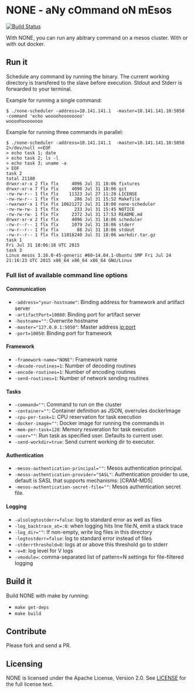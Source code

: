 # NONE - aNy cOmmand oN mEsos

[![Build Status](https://travis-ci.org/felixb/none.svg)](https://travis-ci.org/felixb/none)

With NONE, you can run any abitrary command on a mesos cluster. With or with out docker.

## Run it

Schedule any command by running the binary.
The current working directory is transfered to the slave before execution.
Stdout and Stderr is forwarded to your terminal.

Example for running a single command:

    $ ./none-scheduler -address=10.141.141.1  -master=10.141.141.10:5050  -command 'echo woooohoooooooo'
    woooohoooooooo

Example for running three commands in parallel:

    $ ./none-scheduler -address=10.141.141.1  -master=10.141.141.10:5050 2>/dev/null <<EOF
    > echo task 1; date
    > echo task 2; ls -l
    > echo task 3; uname -a
    > EOF
    task 2
    total 21180
    drwxr-xr-x 2 flx flx     4096 Jul 31 18:06 fixtures
    drwxr-xr-x 7 flx flx     4096 Jul 31 18:06 git
    -rw-rw-r-- 1 flx flx    11323 Jul 27 11:28 LICENSE
    -rw-rw-r-- 1 flx flx      286 Jul 31 15:52 Makefile
    -rwxrwxr-x 1 flx flx 10621272 Jul 31 18:00 none-scheduler
    -rw-rw-rw- 1 flx flx      233 Jul 31 15:45 NOTICE
    -rw-rw-rw- 1 flx flx     2372 Jul 31 17:53 README.md
    drwxr-xr-x 2 flx flx     4096 Jul 31 18:06 scheduler
    -rw-r--r-- 1 flx flx     1079 Jul 31 18:06 stderr
    -rw-r--r-- 1 flx flx       88 Jul 31 18:06 stdout
    -rw-r--r-- 1 flx flx 11018240 Jul 31 18:06 workdir.tar.gz
    task 1
    Fri Jul 31 18:06:18 UTC 2015
    task 3
    Linux mesos 3.16.0-45-generic #60~14.04.1-Ubuntu SMP Fri Jul 24 21:16:23 UTC 2015 x86_64 x86_64 x86_64 GNU/Linux

### Full list of available command line options

#### Communication

 * `-address="your-hostname"`: Binding address for framework and artifact server
 * `-artifactPort=10080`: Binding port for artifact server
 * `-hostname=""`: Overwrite hostname
 * `-master="127.0.0.1:5050"`: Master address <ip:port>
 * `-port=10050`: Binding port for framework

#### Framework

 * `-framework-name="NONE"`: Framework name
 * `-decode-routines=1`: Number of decoding routines
 * `-encode-routines=1`: Number of encoding routines
 * `-send-routines=1`: Number of network sending routines

#### Tasks

 * `-command=""`: Command to run on the cluster
 * `-container=""`: Container definition as JSON, overrules dockerImage
 * `-cpu-per-task=1`: CPU reservation for task execution
 * `-docker-image=""`: Docker image for running the commands in
 * `-mem-per-task=128`: Memory resveration for task execution
 * `-user=""`: Run task as specified user. Defaults to current user.
 * `-send-workdir=true`: Send current working dir to executor.

#### Authentication

 * `-mesos-authentication-principal=""`: Mesos authentication principal.
 * `-mesos-authentication-provider="SASL"`: Authentication provider to use, default is SASL that supports mechanisms: [CRAM-MD5]
 * `-mesos-authentication-secret-file=""`: Mesos authentication secret file.

#### Logging

 * `-alsologtostderr=false`: log to standard error as well as files
 * `-log_backtrace_at=:0`: when logging hits line file:N, emit a stack trace
 * `-log_dir=""`: If non-empty, write log files in this directory
 * `-logtostderr=false`: log to standard error instead of files
 * `-stderrthreshold=0`: logs at or above this threshold go to stderr
 * `-v=0`: log level for V logs
 * `-vmodule=`: comma-separated list of pattern=N settings for file-filtered logging

## Build it

Build NONE with make by running:

 * `make get-deps`
 * `make build`

## Contribute

Please fork and send a PR.

## Licensing

NONE is licensed under the Apache License, Version 2.0. See
[LICENSE](https://github.com/felixb/none/blob/master/LICENSE) for the full
license text.